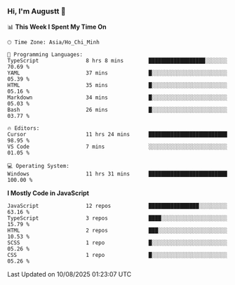 ### Hi, I'm Augustt 👋

<!--START_SECTION:waka-->
📊 **This Week I Spent My Time On** 

```text
🕑︎ Time Zone: Asia/Ho_Chi_Minh

💬 Programming Languages: 
TypeScript               8 hrs 8 mins        ██████████████████░░░░░░░   70.69 % 
YAML                     37 mins             █░░░░░░░░░░░░░░░░░░░░░░░░   05.39 % 
HTML                     35 mins             █░░░░░░░░░░░░░░░░░░░░░░░░   05.16 % 
Markdown                 34 mins             █░░░░░░░░░░░░░░░░░░░░░░░░   05.03 % 
Bash                     26 mins             █░░░░░░░░░░░░░░░░░░░░░░░░   03.77 % 

🔥 Editors: 
Cursor                   11 hrs 24 mins      █████████████████████████   98.95 % 
VS Code                  7 mins              ░░░░░░░░░░░░░░░░░░░░░░░░░   01.05 % 

💻 Operating System: 
Windows                  11 hrs 31 mins      █████████████████████████   100.00 % 
```

**I Mostly Code in JavaScript** 

```text
JavaScript               12 repos            ████████████████░░░░░░░░░   63.16 % 
TypeScript               3 repos             ████░░░░░░░░░░░░░░░░░░░░░   15.79 % 
HTML                     2 repos             ███░░░░░░░░░░░░░░░░░░░░░░   10.53 % 
SCSS                     1 repo              █░░░░░░░░░░░░░░░░░░░░░░░░   05.26 % 
CSS                      1 repo              █░░░░░░░░░░░░░░░░░░░░░░░░   05.26 % 
```




 Last Updated on 10/08/2025 01:23:07 UTC
<!--END_SECTION:waka-->
